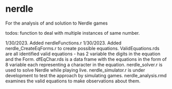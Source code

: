 # nerdle
For the analysis of and solution to Nerdle games

todos: function to deal with multiple instances of same number.

1/30/2023. Added nerdleFunctions.r
1/30/2023. Added nerdle_CreateEqForms.r to create possible equations.
ValidEquations.rds are all identified valid equations - has 2 variable the digits in the equation and the Form.
dfEqChar.rds is a data frame with the equations in the form of 8 variable each representing a character in the equation.
nerdle_solver.r is used to solve Nerdle while playing live. nerdle_simulator.r is under development to test the approach by simulating games.
nerdle_analysis.rmd examines the valid equations to make observations about them.
